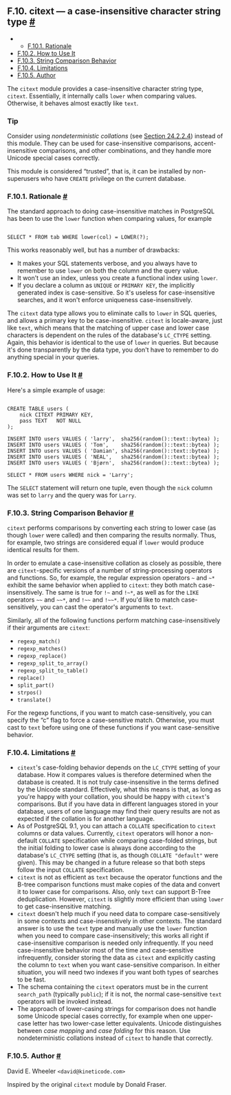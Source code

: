 ## F.10. citext — a case-insensitive character string type [#](#CITEXT)

  * *   [F.10.1. Rationale](citext#CITEXT-RATIONALE)
  * [F.10.2. How to Use It](citext#CITEXT-HOW-TO-USE-IT)
  * [F.10.3. String Comparison Behavior](citext#CITEXT-STRING-COMPARISON-BEHAVIOR)
  * [F.10.4. Limitations](citext#CITEXT-LIMITATIONS)
  * [F.10.5. Author](citext#CITEXT-AUTHOR)

The `citext` module provides a case-insensitive character string type, `citext`. Essentially, it internally calls `lower` when comparing values. Otherwise, it behaves almost exactly like `text`.

### Tip

Consider using *nondeterministic collations* (see [Section 24.2.2.4](collation#COLLATION-NONDETERMINISTIC "24.2.2.4. Nondeterministic Collations")) instead of this module. They can be used for case-insensitive comparisons, accent-insensitive comparisons, and other combinations, and they handle more Unicode special cases correctly.

This module is considered “trusted”, that is, it can be installed by non-superusers who have `CREATE` privilege on the current database.

### F.10.1. Rationale [#](#CITEXT-RATIONALE)

The standard approach to doing case-insensitive matches in PostgreSQL has been to use the `lower` function when comparing values, for example

```

SELECT * FROM tab WHERE lower(col) = LOWER(?);
```

This works reasonably well, but has a number of drawbacks:

* It makes your SQL statements verbose, and you always have to remember to use `lower` on both the column and the query value.
* It won't use an index, unless you create a functional index using `lower`.
* If you declare a column as `UNIQUE` or `PRIMARY KEY`, the implicitly generated index is case-sensitive. So it's useless for case-insensitive searches, and it won't enforce uniqueness case-insensitively.

The `citext` data type allows you to eliminate calls to `lower` in SQL queries, and allows a primary key to be case-insensitive. `citext` is locale-aware, just like `text`, which means that the matching of upper case and lower case characters is dependent on the rules of the database's `LC_CTYPE` setting. Again, this behavior is identical to the use of `lower` in queries. But because it's done transparently by the data type, you don't have to remember to do anything special in your queries.

### F.10.2. How to Use It [#](#CITEXT-HOW-TO-USE-IT)

Here's a simple example of usage:

```

CREATE TABLE users (
    nick CITEXT PRIMARY KEY,
    pass TEXT   NOT NULL
);

INSERT INTO users VALUES ( 'larry',  sha256(random()::text::bytea) );
INSERT INTO users VALUES ( 'Tom',    sha256(random()::text::bytea) );
INSERT INTO users VALUES ( 'Damian', sha256(random()::text::bytea) );
INSERT INTO users VALUES ( 'NEAL',   sha256(random()::text::bytea) );
INSERT INTO users VALUES ( 'Bjørn',  sha256(random()::text::bytea) );

SELECT * FROM users WHERE nick = 'Larry';
```

The `SELECT` statement will return one tuple, even though the `nick` column was set to `larry` and the query was for `Larry`.

### F.10.3. String Comparison Behavior [#](#CITEXT-STRING-COMPARISON-BEHAVIOR)

`citext` performs comparisons by converting each string to lower case (as though `lower` were called) and then comparing the results normally. Thus, for example, two strings are considered equal if `lower` would produce identical results for them.

In order to emulate a case-insensitive collation as closely as possible, there are `citext`-specific versions of a number of string-processing operators and functions. So, for example, the regular expression operators `~` and `~*` exhibit the same behavior when applied to `citext`: they both match case-insensitively. The same is true for `!~` and `!~*`, as well as for the `LIKE` operators `~~` and `~~*`, and `!~~` and `!~~*`. If you'd like to match case-sensitively, you can cast the operator's arguments to `text`.

Similarly, all of the following functions perform matching case-insensitively if their arguments are `citext`:

* `regexp_match()`
* `regexp_matches()`
* `regexp_replace()`
* `regexp_split_to_array()`
* `regexp_split_to_table()`
* `replace()`
* `split_part()`
* `strpos()`
* `translate()`

For the regexp functions, if you want to match case-sensitively, you can specify the “c” flag to force a case-sensitive match. Otherwise, you must cast to `text` before using one of these functions if you want case-sensitive behavior.

### F.10.4. Limitations [#](#CITEXT-LIMITATIONS)

* `citext`'s case-folding behavior depends on the `LC_CTYPE` setting of your database. How it compares values is therefore determined when the database is created. It is not truly case-insensitive in the terms defined by the Unicode standard. Effectively, what this means is that, as long as you're happy with your collation, you should be happy with `citext`'s comparisons. But if you have data in different languages stored in your database, users of one language may find their query results are not as expected if the collation is for another language.
* As of PostgreSQL 9.1, you can attach a `COLLATE` specification to `citext` columns or data values. Currently, `citext` operators will honor a non-default `COLLATE` specification while comparing case-folded strings, but the initial folding to lower case is always done according to the database's `LC_CTYPE` setting (that is, as though `COLLATE "default"` were given). This may be changed in a future release so that both steps follow the input `COLLATE` specification.
* `citext` is not as efficient as `text` because the operator functions and the B-tree comparison functions must make copies of the data and convert it to lower case for comparisons. Also, only `text` can support B-Tree deduplication. However, `citext` is slightly more efficient than using `lower` to get case-insensitive matching.
* `citext` doesn't help much if you need data to compare case-sensitively in some contexts and case-insensitively in other contexts. The standard answer is to use the `text` type and manually use the `lower` function when you need to compare case-insensitively; this works all right if case-insensitive comparison is needed only infrequently. If you need case-insensitive behavior most of the time and case-sensitive infrequently, consider storing the data as `citext` and explicitly casting the column to `text` when you want case-sensitive comparison. In either situation, you will need two indexes if you want both types of searches to be fast.
* The schema containing the `citext` operators must be in the current `search_path` (typically `public`); if it is not, the normal case-sensitive `text` operators will be invoked instead.
* The approach of lower-casing strings for comparison does not handle some Unicode special cases correctly, for example when one upper-case letter has two lower-case letter equivalents. Unicode distinguishes between *case mapping* and *case folding* for this reason. Use nondeterministic collations instead of `citext` to handle that correctly.

### F.10.5. Author [#](#CITEXT-AUTHOR)

David E. Wheeler `<david@kineticode.com>`

Inspired by the original `citext` module by Donald Fraser.